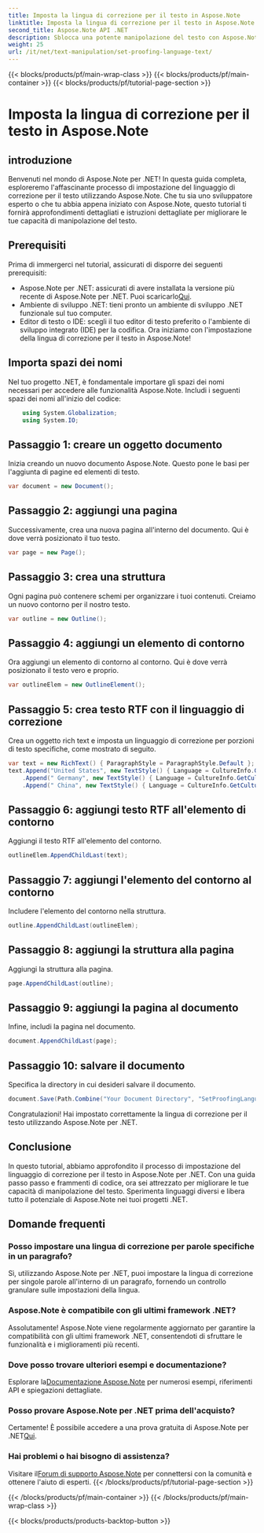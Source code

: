 ```yaml
---
title: Imposta la lingua di correzione per il testo in Aspose.Note
linktitle: Imposta la lingua di correzione per il testo in Aspose.Note
second_title: Aspose.Note API .NET
description: Sblocca una potente manipolazione del testo con Aspose.Note per .NET. Imposta facilmente la lingua di correzione con una guida passo passo. Migliora subito i tuoi progetti .NET!
weight: 25
url: /it/net/text-manipulation/set-proofing-language-text/
---
```


{{< blocks/products/pf/main-wrap-class >}}
{{< blocks/products/pf/main-container >}}
{{< blocks/products/pf/tutorial-page-section >}}

# Imposta la lingua di correzione per il testo in Aspose.Note

## introduzione
Benvenuti nel mondo di Aspose.Note per .NET! In questa guida completa, esploreremo l'affascinante processo di impostazione del linguaggio di correzione per il testo utilizzando Aspose.Note. Che tu sia uno sviluppatore esperto o che tu abbia appena iniziato con Aspose.Note, questo tutorial ti fornirà approfondimenti dettagliati e istruzioni dettagliate per migliorare le tue capacità di manipolazione del testo.
## Prerequisiti
Prima di immergerci nel tutorial, assicurati di disporre dei seguenti prerequisiti:
- Aspose.Note per .NET: assicurati di avere installata la versione più recente di Aspose.Note per .NET. Puoi scaricarlo[Qui](https://releases.aspose.com/note/net/).
- Ambiente di sviluppo .NET: tieni pronto un ambiente di sviluppo .NET funzionale sul tuo computer.
- Editor di testo o IDE: scegli il tuo editor di testo preferito o l'ambiente di sviluppo integrato (IDE) per la codifica.
Ora iniziamo con l'impostazione della lingua di correzione per il testo in Aspose.Note!
## Importa spazi dei nomi
Nel tuo progetto .NET, è fondamentale importare gli spazi dei nomi necessari per accedere alle funzionalità Aspose.Note. Includi i seguenti spazi dei nomi all'inizio del codice:
```csharp
    using System.Globalization;
    using System.IO;
```
## Passaggio 1: creare un oggetto documento
Inizia creando un nuovo documento Aspose.Note. Questo pone le basi per l'aggiunta di pagine ed elementi di testo.
```csharp
var document = new Document();
```
## Passaggio 2: aggiungi una pagina
Successivamente, crea una nuova pagina all'interno del documento. Qui è dove verrà posizionato il tuo testo.
```csharp
var page = new Page();
```
## Passaggio 3: crea una struttura
Ogni pagina può contenere schemi per organizzare i tuoi contenuti. Creiamo un nuovo contorno per il nostro testo.
```csharp
var outline = new Outline();
```
## Passaggio 4: aggiungi un elemento di contorno
Ora aggiungi un elemento di contorno al contorno. Qui è dove verrà posizionato il testo vero e proprio.
```csharp
var outlineElem = new OutlineElement();
```
## Passaggio 5: crea testo RTF con il linguaggio di correzione
Crea un oggetto rich text e imposta un linguaggio di correzione per porzioni di testo specifiche, come mostrato di seguito.
```csharp
var text = new RichText() { ParagraphStyle = ParagraphStyle.Default };
text.Append("United States", new TextStyle() { Language = CultureInfo.GetCultureInfo("en-US") })
    .Append(" Germany", new TextStyle() { Language = CultureInfo.GetCultureInfo("de-DE") })
    .Append(" China", new TextStyle() { Language = CultureInfo.GetCultureInfo("zh-CN") });
```
## Passaggio 6: aggiungi testo RTF all'elemento di contorno
Aggiungi il testo RTF all'elemento del contorno.
```csharp
outlineElem.AppendChildLast(text);
```
## Passaggio 7: aggiungi l'elemento del contorno al contorno
Includere l'elemento del contorno nella struttura.
```csharp
outline.AppendChildLast(outlineElem);
```
## Passaggio 8: aggiungi la struttura alla pagina
Aggiungi la struttura alla pagina.
```csharp
page.AppendChildLast(outline);
```
## Passaggio 9: aggiungi la pagina al documento
Infine, includi la pagina nel documento.
```csharp
document.AppendChildLast(page);
```
## Passaggio 10: salvare il documento
Specifica la directory in cui desideri salvare il documento.
```csharp
document.Save(Path.Combine("Your Document Directory", "SetProofingLanguageForText.one"));
```
Congratulazioni! Hai impostato correttamente la lingua di correzione per il testo utilizzando Aspose.Note per .NET.
## Conclusione
In questo tutorial, abbiamo approfondito il processo di impostazione del linguaggio di correzione per il testo in Aspose.Note per .NET. Con una guida passo passo e frammenti di codice, ora sei attrezzato per migliorare le tue capacità di manipolazione del testo. Sperimenta linguaggi diversi e libera tutto il potenziale di Aspose.Note nei tuoi progetti .NET.

## Domande frequenti
### Posso impostare una lingua di correzione per parole specifiche in un paragrafo?
Sì, utilizzando Aspose.Note per .NET, puoi impostare la lingua di correzione per singole parole all'interno di un paragrafo, fornendo un controllo granulare sulle impostazioni della lingua.
### Aspose.Note è compatibile con gli ultimi framework .NET?
Assolutamente! Aspose.Note viene regolarmente aggiornato per garantire la compatibilità con gli ultimi framework .NET, consentendoti di sfruttare le funzionalità e i miglioramenti più recenti.
### Dove posso trovare ulteriori esempi e documentazione?
 Esplorare la[Documentazione Aspose.Note](https://reference.aspose.com/note/net/) per numerosi esempi, riferimenti API e spiegazioni dettagliate.
### Posso provare Aspose.Note per .NET prima dell'acquisto?
 Certamente! È possibile accedere a una prova gratuita di Aspose.Note per .NET[Qui](https://releases.aspose.com/).
### Hai problemi o hai bisogno di assistenza?
 Visitare il[Forum di supporto Aspose.Note](https://forum.aspose.com/c/note/28) per connettersi con la comunità e ottenere l'aiuto di esperti.
{{< /blocks/products/pf/tutorial-page-section >}}

{{< /blocks/products/pf/main-container >}}
{{< /blocks/products/pf/main-wrap-class >}}

{{< blocks/products/products-backtop-button >}}
